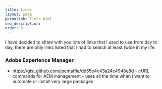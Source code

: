 ```yaml
---
title: Links
layout: page
permalink: links.html
seo_description:
order: 5
---
```


I have decided to share with you lots of links that I used to use from day to day, there are only links listed that I had to search at least twice in my life.

### Adobe Experience Manager

* <https://gist.github.com/joemaffia/dd55e4c43a24c4948e8d> - cURL commands for AEM management - uses all the time when I want to automate or install very large packages
